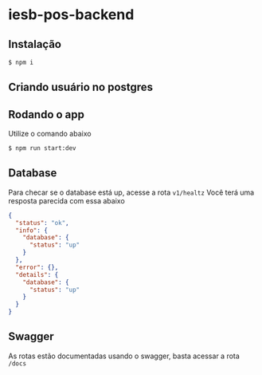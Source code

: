 # iesb-pos-backend


## Instalação

```bash
$ npm i
```

## Criando usuário no postgres


## Rodando o app
Utilize o comando abaixo
```bash
$ npm run start:dev
```

## Database
Para checar se o database está up, acesse a rota `v1/healtz`
Você terá uma resposta parecida com essa abaixo

```json
{
  "status": "ok",
  "info": {
    "database": {
      "status": "up"
    }
  },
  "error": {},
  "details": {
    "database": {
      "status": "up"
    }
  }
}
```

## Swagger
As rotas estão documentadas usando o swagger, basta acessar a rota `/docs`
